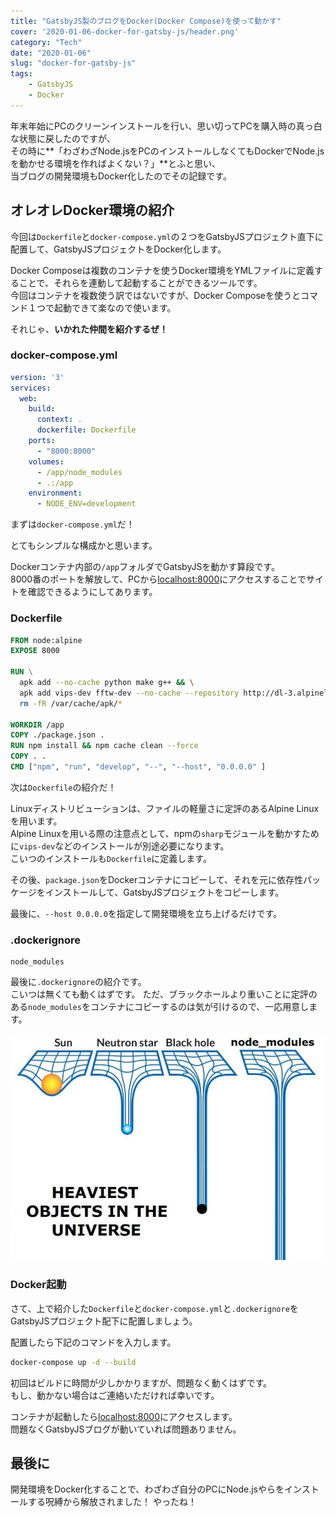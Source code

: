 ```yaml
---
title: "GatsbyJS製のブログをDocker(Docker Compose)を使って動かす"
cover: '2020-01-06-docker-for-gatsby-js/header.png'
category: "Tech"
date: "2020-01-06"
slug: "docker-for-gatsby-js"
tags:
    - GatsbyJS
    - Docker
---
```


年末年始にPCのクリーンインストールを行い、思い切ってPCを購入時の真っ白な状態に戻したのですが、  
その時に**「わざわざNode.jsをPCのインストールしなくてもDockerでNode.jsを動かせる環境を作ればよくない？」**とふと思い、  
当ブログの開発環境もDocker化したのでその記録です。


## オレオレDocker環境の紹介

今回は`Dockerfile`と`docker-compose.yml`の２つをGatsbyJSプロジェクト直下に配置して、GatsbyJSプロジェクトをDocker化します。

Docker Composeは複数のコンテナを使うDocker環境をYMLファイルに定義することで、それらを連動して起動することができるツールです。  
今回はコンテナを複数使う訳ではないですが、Docker Composeを使うとコマンド１つで起動できて楽なので使います。

それじゃ、**いかれた仲間を紹介するぜ！**

### docker-compose.yml

```yml
version: '3'
services:
  web:
    build:
      context: .
      dockerfile: Dockerfile
    ports:
      - "8000:8000"
    volumes:
      - /app/node_modules
      - .:/app
    environment:
      - NODE_ENV=development
```

まずは`docker-compose.yml`だ！

とてもシンプルな構成かと思います。

Dockerコンテナ内部の`/app`フォルダでGatsbyJSを動かす算段です。  
8000番のポートを解放して、PCから[localhost:8000](http://localhost:8000)にアクセスすることでサイトを確認できるようにしてあります。

### Dockerfile

```Dockerfile
FROM node:alpine
EXPOSE 8000

RUN \
  apk add --no-cache python make g++ && \
  apk add vips-dev fftw-dev --no-cache --repository http://dl-3.alpinelinux.org/alpine/edge/community --repository http://dl-3.alpinelinux.org/alpine/edge/main && \
  rm -fR /var/cache/apk/*

WORKDIR /app
COPY ./package.json .
RUN npm install && npm cache clean --force
COPY . .
CMD ["npm", "run", "develop", "--", "--host", "0.0.0.0" ]
```

次は`Dockerfile`の紹介だ！

Linuxディストリビューションは、ファイルの軽量さに定評のあるAlpine Linuxを用います。  
Alpine Linuxを用いる際の注意点として、npmの`sharp`モジュールを動かすために`vips-dev`などのインストールが別途必要になります。  
こいつのインストールも`Dockerfile`に定義します。

その後、`package.json`をDockerコンテナにコピーして、それを元に依存性パッケージをインストールして、GatsbyJSプロジェクトをコピーします。

最後に、`--host 0.0.0.0`を指定して開発環境を立ち上げるだけです。

### .dockerignore

```.dockerignore
node_modules
```

最後に`.dockerignore`の紹介です。  
こいつは無くても動くはずです。
ただ、ブラックホールより重いことに定評のある`node_modules`をコンテナにコピーするのは気が引けるので、一応用意します。

![heaviest_objects_in_the_universe](./heaviest_objects_in_the_universe.jpg)

### Docker起動

さて、上で紹介した`Dockerfile`と`docker-compose.yml`と`.dockerignore`をGatsbyJSプロジェクト配下に配置しましょう。

配置したら下記のコマンドを入力します。

```bash
docker-compose up -d --build
```

初回はビルドに時間が少しかかりますが、問題なく動くはずです。  
もし、動かない場合はご連絡いただければ幸いです。

コンテナが起動したら[localhost:8000](http://localhost:8000)にアクセスします。  
問題なくGatsbyJSブログが動いていれば問題ありません。

## 最後に

開発環境をDocker化することで、わざわざ自分のPCにNode.jsやらをインストールする呪縛から解放されました！
やったね！

